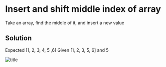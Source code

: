 # Insert and shift middle index of array
<!-- Short summary or background information -->
Take an array, find the middle of it, and insert a new value


## Solution
<!-- Embedded whiteboard image -->
Expected [1, 2, 3, 4, 5 ,6]
Given [1, 2, 3, 5, 6] and 5


![title](https://github.com/401d9/data_structures_and_algorithms/blob/master/assets/whiteboard1.jpg)
